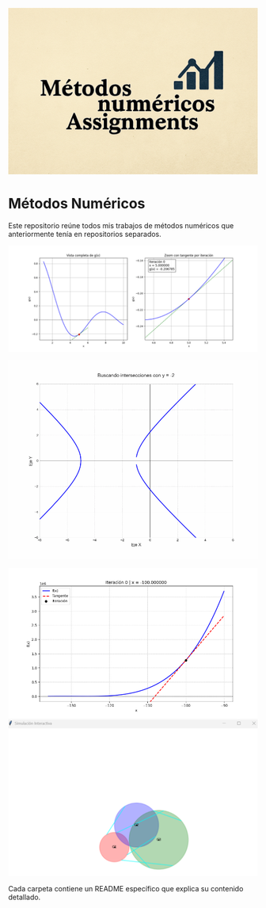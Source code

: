 ![Banner General](generalb.png)

# Métodos Numéricos

Este repositorio reúne todos mis trabajos de métodos numéricos que anteriormente tenía en repositorios separados.




![Ejercicio 3](Taller-Clase/Ejercicio%203.gif)

![Intersecciones Animación](Taller-Clase/intersecciones_animacion.gif)

![Método de Newton](Taller-Clase/newton_method.gif)
![Proyecyo IB](Proyecto1B-MetodosNumericos-Geometria\image.png)

Cada carpeta contiene un README específico que explica su contenido detallado.